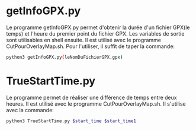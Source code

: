 # getInfoGPX.py
Le programme getInfoGPX.py permet d'obtenir la durée d'un fichier GPX(le temps) et l'heure du premier point du fichier GPX.
Les variables de sortie sont utilisables en shell ensuite. Il est utilisé avec le programme CutPourOverlayMap.sh. Pour l'utiliser, il suffit de taper la commande:
```sh
python3 getInfoGPX.py(leNomDuFichierGPX.gpx)
```

# TrueStartTime.py
Le programme permet de réaliser une différence de temps entre deux heures. Il est utilisé avec le programme CutPourOverlayMap.sh.
Il s'utilise avec la commande:
```sh
python3 TrueStartTime.py $start_time $start_time1
```
